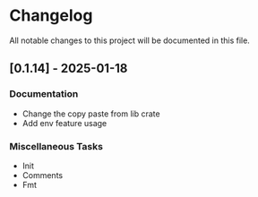 # Changelog
All notable changes to this project will be documented in this file.

## [0.1.14] - 2025-01-18

### Documentation

- Change the copy paste from lib crate
- Add env feature usage

### Miscellaneous Tasks

- Init
- Comments
- Fmt

